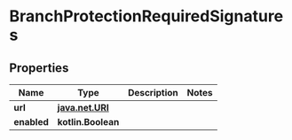 
# BranchProtectionRequiredSignatures

## Properties
Name | Type | Description | Notes
------------ | ------------- | ------------- | -------------
**url** | [**java.net.URI**](java.net.URI.md) |  | 
**enabled** | **kotlin.Boolean** |  | 



